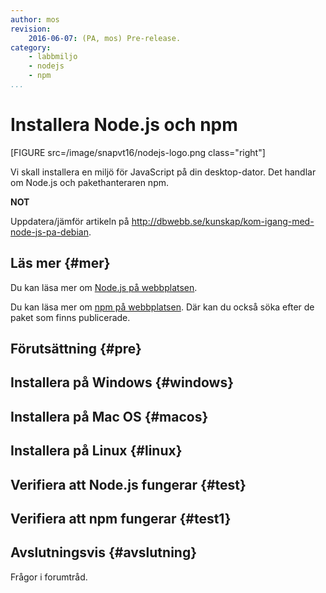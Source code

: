 ```yaml
---
author: mos
revision:
    2016-06-07: (PA, mos) Pre-release.
category:
    - labbmiljo
    - nodejs
    - npm
...
```

Installera Node.js och npm
===================================

[FIGURE src=/image/snapvt16/nodejs-logo.png class="right"]

Vi skall installera en miljö för JavaScript på din desktop-dator. Det handlar om Node.js och pakethanteraren npm.



<!--more-->

**NOT**

Uppdatera/jämför artikeln på http://dbwebb.se/kunskap/kom-igang-med-node-js-pa-debian.



Läs mer {#mer}
-------------------------------

Du kan läsa mer om [Node.js på webbplatsen](https://nodejs.org/).

Du kan läsa mer om [npm på webbplatsen](https://www.npmjs.com/). Där kan du också söka efter de paket som finns publicerade.




Förutsättning {#pre}
-------------------------------




Installera på Windows {#windows}
-------------------------------



Installera på Mac OS {#macos}
-------------------------------




Installera på Linux {#linux}
-------------------------------



Verifiera att Node.js fungerar {#test}
-------------------------------

Verifiera att npm fungerar {#test1}
-------------------------------


Avslutningsvis {#avslutning}
------------------------------

Frågor i forumtråd.

